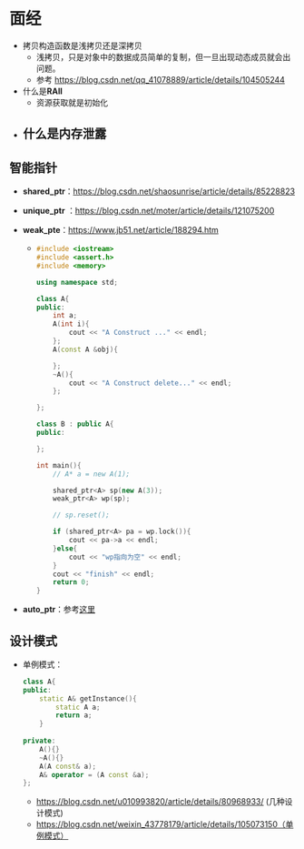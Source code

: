 # 面经

- 拷贝构造函数是浅拷贝还是深拷贝
  - 浅拷贝，只是对象中的数据成员简单的复制，但一旦出现动态成员就会出问题。
  - 参考 https://blog.csdn.net/qq_41078889/article/details/104505244
- 什么是**RAII**
  - 资源获取就是初始化
- 什么是内存泄露
  - 

## 智能指针

- **shared_ptr**：https://blog.csdn.net/shaosunrise/article/details/85228823

- **unique_ptr** ：https://blog.csdn.net/moter/article/details/121075200

- **weak_pte**：https://www.jb51.net/article/188294.htm

  - ```c++
    #include <iostream>
    #include <assert.h>
    #include <memory>
    
    using namespace std;
    
    class A{
    public:
        int a;
        A(int i){
            cout << "A Construct ..." << endl;
        };
        A(const A &obj){
    
        };
        ~A(){
            cout << "A Construct delete..." << endl;
        };
    
    };
    
    class B : public A{
    public:
    
    };
    
    int main(){
        // A* a = new A(1);
    
        shared_ptr<A> sp(new A(3));
        weak_ptr<A> wp(sp);
    
        // sp.reset();
    
        if (shared_ptr<A> pa = wp.lock()){
            cout << pa->a << endl;
        }else{
            cout << "wp指向为空" << endl;
        }
        cout << "finish" << endl;
        return 0;
    }
    ```

- **auto_ptr**：参考[这里](https://blog.csdn.net/qq_51487385/article/details/122354334?utm_medium=distribute.pc_relevant.none-task-blog-2~default~baidujs_baidulandingword~default-1-122354334-blog-123989213.pc_relevant_multi_platform_whitelistv1&spm=1001.2101.3001.4242.2&utm_relevant_index=4) 

## 设计模式

- 单例模式：

  ```c++
  class A{
  public:
      static A& getInstance(){
          static A a;
          return a;
      }
      
  private:
      A(){}
      ~A(){}
      A(A const& a);
      A& operator = (A const &a);
  };
  
  ```

  - https://blog.csdn.net/u010993820/article/details/80968933/ (几种设计模式)
  - https://blog.csdn.net/weixin_43778179/article/details/105073150（单例模式）